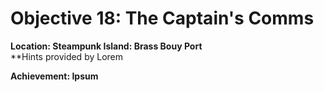 # Objective 18: The Captain's Comms
**Location: Steampunk Island: Brass Bouy Port**  
**Hints provided by 
Lorem

**Achievement: Ipsum**
<!--stackedit_data:
eyJoaXN0b3J5IjpbMTk1MzY2MzYwNiwtMjAxMDE5MjYzXX0=
-->